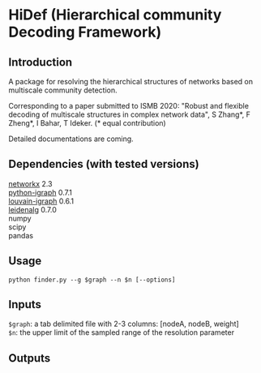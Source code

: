 # HiDef (Hierarchical community Decoding Framework)


## Introduction

A package for resolving the hierarchical structures of networks based on multiscale community detection. 

Corresponding to a paper submitted to ISMB 2020: 
"Robust and flexible decoding of multiscale structures in complex network data", S Zhang*, F Zheng*, I Bahar, T Ideker.
(\* equal contribution) 

Detailed documentations are coming.

## Dependencies (with tested versions)

[networkx](https://networkx.github.io/) 2.3  
[python-igraph](https://igraph.org/python/) 0.7.1  
[louvain-igraph](https://github.com/vtraag/louvain-igraph) 0.6.1  
[leidenalg](https://github.com/vtraag/leidenalg)    0.7.0  
numpy  
scipy  
pandas


## Usage

`python finder.py --g $graph --n $n [--options]`

## Inputs

`$graph`: a tab delimited file with 2-3 columns: [nodeA, nodeB, weight]  
`$n`: the upper limit of the sampled range of the resolution parameter 

## Outputs






